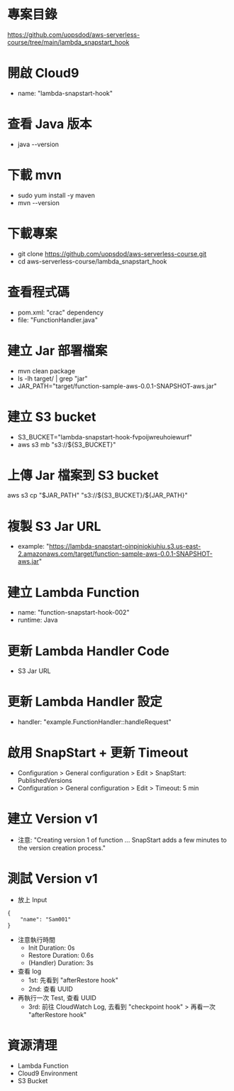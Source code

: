
# 專案目錄 
https://github.com/uopsdod/aws-serverless-course/tree/main/lambda_snapstart_hook

# 開啟 Cloud9 
 - name: "lambda-snapstart-hook"

# 查看 Java 版本
- java --version

# 下載 mvn 
- sudo yum install -y maven
- mvn --version

# 下載專案
- git clone https://github.com/uopsdod/aws-serverless-course.git
- cd aws-serverless-course/lambda_snapstart_hook

# 查看程式碼 
 - pom.xml: "crac" dependency 
 - file: "FunctionHandler.java"

# 建立 Jar 部署檔案 
- mvn clean package
- ls -lh target/ | grep "jar"
- JAR_PATH="target/function-sample-aws-0.0.1-SNAPSHOT-aws.jar"

# 建立 S3 bucket 
- S3_BUCKET="lambda-snapstart-hook-fvpoijwreuhoiewurf"
- aws s3 mb "s3://${S3_BUCKET}"

# 上傳 Jar 檔案到 S3 bucket 
aws s3 cp "$JAR_PATH" "s3://${S3_BUCKET}/${JAR_PATH}" 

# 複製 S3 Jar URL 
- example: "https://lambda-snapstart-oinpjniokiuhiu.s3.us-east-2.amazonaws.com/target/function-sample-aws-0.0.1-SNAPSHOT-aws.jar"

# 建立 Lambda Function 
 - name: "function-snapstart-hook-002"
 - runtime: Java 

# 更新 Lambda Handler Code 
 - S3 Jar URL

# 更新 Lambda Handler 設定 
 - handler: "example.FunctionHandler::handleRequest"

# 啟用 SnapStart + 更新 Timeout 
 - Configuration > General configuration > Edit > SnapStart: PublishedVersions
 - Configuration > General configuration > Edit > Timeout: 5 min 

# 建立 Version v1 
 - 注意: "Creating version 1 of function ... SnapStart adds a few minutes to the version creation process." 

# 測試 Version v1 
 - 放上 Input 
```
{
    "name": "Sam001"
}
```
- 注意執行時間
  - Init Duration: 0s
  - Restore Duration: 0.6s
  - (Handler) Duration: 3s
- 查看 log 
  - 1st: 先看到 "afterRestore hook"
  - 2nd: 查看 UUID
- 再執行一次 Test, 查看 UUID
  - 3rd: 前往 CloudWatch Log, 去看到 "checkpoint hook" > 再看一次 "afterRestore hook"

# 資源清理 
- Lambda Function 
- Cloud9 Environment 
- S3 Bucket
